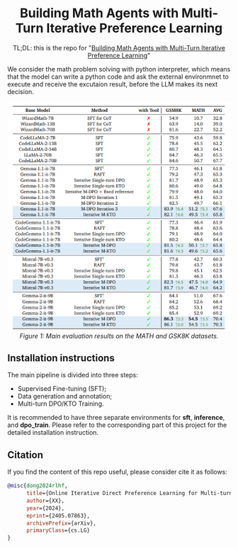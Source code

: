 <h1 align="center">
<br>
Building Math Agents with Multi-Turn Iterative Preference Learning
</h1>

<p align="center">
TL;DL: this is the repo for "<a href="https://arxiv.org/abs/2309.17452" target="_blank">Building Math Agents with Multi-Turn Iterative Preference Learning</a>"
</p>

We consider the math problem solving with python interpreter, which means that the model can write a python code and ask the external environmnet to execute and receive the excutaion result, before the LLM makes its next decision.

<p align="center">
    <img src="./assets/main_result.png" width="600">
        <br>
    <em>Figure 1: Main evaluation results on the MATH and GSK8K datasets.</em>
</p>

## Installation instructions

The main pipeline is divided into three steps:

- Supervised Fine-tuning (SFT);
- Data generation and annotation;
- Multi-turn DPO/KTO Training.

It is recommended to have three separate environments for **sft**, **inference**, and **dpo_train**. Please refer to the corresponding part of this project for the detailed installation instruction. 


## Citation

If you find the content of this repo useful, please consider cite it as follows:

```bibtex
@misc{dong2024rlhf,
      title={Online Iterative Direct Preference Learning for Multi-turn Mathematical Reasoning with External Tools}, 
      author={XX},
      year={2024},
      eprint={2405.07863},
      archivePrefix={arXiv},
      primaryClass={cs.LG}
}
```
